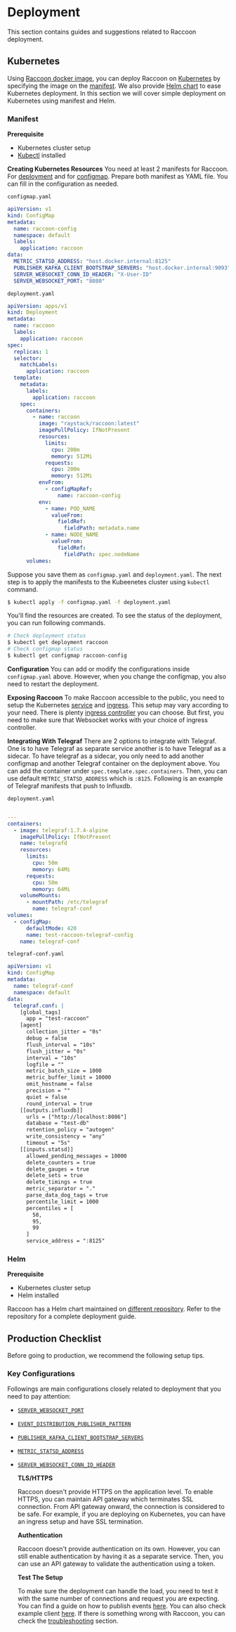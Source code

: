 # Deployment

This section contains guides and suggestions related to Raccoon deployment.

## Kubernetes

Using [Raccoon docker image](https://hub.docker.com/r/raystack/raccoon), you can deploy Raccoon on [Kubernetes](https://kubernetes.io/) by specifying the image on the [manifest](https://kubernetes.io/docs/concepts/workloads/controllers/deployment/#creating-a-deployment). We also provide [Helm chart](https://github.com/raystack/charts/tree/main/stable/raccoon) to ease Kubernetes deployment. In this section we will cover simple deployment on Kubernetes using manifest and Helm.

### Manifest

**Prerequisite**

- Kubernetes cluster setup
- [Kubectl](https://kubernetes.io/docs/tasks/tools/#kubectl) installed

**Creating Kubernetes Resources** You need at least 2 manifests for Raccoon. For [deployment](https://kubernetes.io/docs/concepts/workloads/controllers/deployment) and for [configmap](https://kubernetes.io/docs/tasks/configure-pod-container/configure-pod-configmap/). Prepare both manifest as YAML file. You can fill in the configuration as needed.

`configmap.yaml`

```yaml
apiVersion: v1
kind: ConfigMap
metadata:
  name: raccoon-config
  namespace: default
  labels:
    application: raccoon
data:
  METRIC_STATSD_ADDRESS: "host.docker.internal:8125"
  PUBLISHER_KAFKA_CLIENT_BOOTSTRAP_SERVERS: "host.docker.internal:9093"
  SERVER_WEBSOCKET_CONN_ID_HEADER: "X-User-ID"
  SERVER_WEBSOCKET_PORT: "8080"
```

`deployment.yaml`

```yaml
apiVersion: apps/v1
kind: Deployment
metadata:
  name: raccoon
  labels:
    application: raccoon
spec:
  replicas: 1
  selector:
    matchLabels:
      application: raccoon
  template:
    metadata:
      labels:
        application: raccoon
    spec:
      containers:
        - name: raccoon
          image: "raystack/raccoon:latest"
          imagePullPolicy: IfNotPresent
          resources:
            limits:
              cpu: 200m
              memory: 512Mi
            requests:
              cpu: 200m
              memory: 512Mi
          envFrom:
            - configMapRef:
                name: raccoon-config
          env:
            - name: POD_NAME
              valueFrom:
                fieldRef:
                  fieldPath: metadata.name
            - name: NODE_NAME
              valueFrom:
                fieldRef:
                  fieldPath: spec.nodeName
      volumes:
```

Suppose you save them as `configmap.yaml` and `deployment.yaml`. The next step is to apply the manifests to the Kubeenetes cluster using `kubectl` command.

```bash
$ kubectl apply -f configmap.yaml -f deployment.yaml
```

You'll find the resources are created. To see the status of the deployment, you can run following commands.

```bash
# Check deployment status
$ kubectl get deployment raccoon
# Check configmap status
$ kubectl get configmap raccoon-config
```

**Configuration** You can add or modify the configurations inside `configmap.yaml` above. However, when you change the configmap, you also need to restart the deployment.

**Exposing Raccoon** To make Raccoon accessible to the public, you need to setup the Kubernetes [service](https://kubernetes.io/docs/concepts/services-networking/service/) and [ingress](https://kubernetes.io/docs/concepts/services-networking/ingress/). This setup may vary according to your need. There is plenty [ingress controller](https://kubernetes.io/docs/concepts/services-networking/ingress-controllers/) you can choose. But first, you need to make sure that Websocket works with your choice of ingress controller.

**Integrating With Telegraf** There are 2 options to integrate with Telegraf. One is to have Telegraf as separate service another is to have Telegraf as a sidecar. To have telegraf as a sidecar, you only need to add another configmap and another Telegraf container on the deployment above. You can add the container under `spec.template.spec.containers`. Then, you can use default `METRIC_STATSD_ADDRESS` which is `:8125`. Following is an example of Telegraf manifests that push to Influxdb.

`deployment.yaml`

```yaml

---
containers:
  - image: telegraf:1.7.4-alpine
    imagePullPolicy: IfNotPresent
    name: telegrafd
    resources:
      limits:
        cpu: 50m
        memory: 64Mi
      requests:
        cpu: 50m
        memory: 64Mi
    volumeMounts:
      - mountPath: /etc/telegraf
        name: telegraf-conf
volumes:
  - configMap:
      defaultMode: 420
      name: test-raccoon-telegraf-config
    name: telegraf-conf
```

`telegraf-conf.yaml`

```yaml
apiVersion: v1
kind: ConfigMap
metadata:
  name: telegraf-conf
  namespace: default
data:
  telegraf.conf: |
    [global_tags]
      app = "test-raccoon"
    [agent]
      collection_jitter = "0s"
      debug = false
      flush_interval = "10s"
      flush_jitter = "0s"
      interval = "10s"
      logfile = ""
      metric_batch_size = 1000
      metric_buffer_limit = 10000
      omit_hostname = false
      precision = ""
      quiet = false
      round_interval = true
    [[outputs.influxdb]]
      urls = ["http://localhost:8086"]
      database = "test-db"
      retention_policy = "autogen"
      write_consistency = "any"
      timeout = "5s"
    [[inputs.statsd]]
      allowed_pending_messages = 10000
      delete_counters = true
      delete_gauges = true
      delete_sets = true
      delete_timings = true
      metric_separator = "."
      parse_data_dog_tags = true
      percentile_limit = 1000
      percentiles = [
        50,
        95,
        99
      ]
      service_address = ":8125"
```

### Helm

**Prerequisite**

- Kubernetes cluster setup
- Helm installed

Raccoon has a Helm chart maintained on [different repository](https://github.com/raystack/charts/tree/main/stable/raccoon). Refer to the repository for a complete deployment guide.

## Production Checklist

Before going to production, we recommend the following setup tips.

### Key Configurations

Followings are main configurations closely related to deployment that you need to pay attention:

- [`SERVER_WEBSOCKET_PORT`](reference/configurations.md#server_websocket_port)
- [`EVENT_DISTRIBUTION_PUBLISHER_PATTERN`](reference/configurations.md#event_distribution_publisher_pattern)
- [`PUBLISHER_KAFKA_CLIENT_BOOTSTRAP_SERVERS`](reference/configurations.md#publisher_kafka_client_bootstrap_servers)
- [`METRIC_STATSD_ADDRESS`](reference/configurations.md#metric_statsd_address)
- [`SERVER_WEBSOCKET_CONN_ID_HEADER`](reference/configurations.md#server_websocket_conn_id_header)

  **TLS/HTTPS**

  Raccoon doesn't provide HTTPS on the application level. To enable HTTPS, you can maintain API gateway which terminates SSL connection. From API gateway onward, the connection is considered to be safe. For example, if you are deploying on Kubernetes, you can have an ingress setup and have SSL termination.

  **Authentication**

  Raccoon doesn't provide authentication on its own. However, you can still enable authentication by having it as a separate service. Then, you can use an API gateway to validate the authentication using a token.

  **Test The Setup**

  To make sure the deployment can handle the load, you need to test it with the same number of connections and request you are expecting. You can find a guide on how to publish events [here](guides/publishing.md). You can also check example client [here](https://github.com/raystack/raccoon/tree/main/docs/example). If there is something wrong with Raccoon, you can check the [troubleshooting](guides/troubleshooting.md) section.
